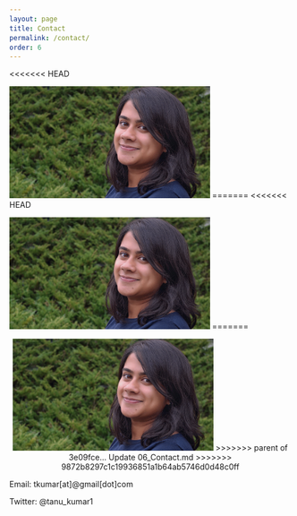 ```yaml
---
layout: page
title: Contact 
permalink: /contact/
order: 6
---
```




<<<<<<< HEAD
<p align="left">
<img src="https://github.com/tkumar012/tkumar012.github.io/blob/master/picture.jpeg?raw=true"  height="200">
=======
<<<<<<< HEAD
<p align="left">
<img src="assets/picture.jpeg"  height="200">
=======
<p align="center">
<img src="picture.jpeg"  height="200">
>>>>>>> parent of 3e09fce... Update 06_Contact.md
>>>>>>> 9872b8297c1c19936851a1b64ab5746d0d48c0ff
</p>



Email: tkumar[at]@gmail[dot]com

Twitter: @tanu_kumar1